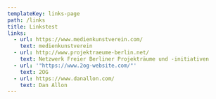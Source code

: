 ```yaml
---
templateKey: links-page
path: /links
title: Linkstest
links:
  - url: https://www.medienkunstverein.com/
    text: medienkunstverein
  - url: http://www.projektraeume-berlin.net/
    text: Netzwerk Freier Berliner Projekträume und -initiativen
  - url: '"https://www.2og-website.com/"'
    text: 2OG
  - url: https://www.danallon.com/
    text: Dan Allon
---
```


